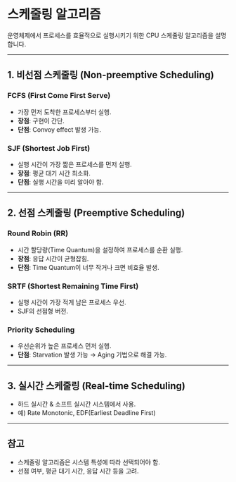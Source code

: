 # 스케줄링 알고리즘

운영체제에서 프로세스를 효율적으로 실행시키기 위한 CPU 스케줄링 알고리즘을 설명합니다.

---

## 1. 비선점 스케줄링 (Non-preemptive Scheduling)

###  FCFS (First Come First Serve)
- 가장 먼저 도착한 프로세스부터 실행.
- **장점**: 구현이 간단.
- **단점**: Convoy effect 발생 가능.

###  SJF (Shortest Job First)
- 실행 시간이 가장 짧은 프로세스를 먼저 실행.
- **장점**: 평균 대기 시간 최소화.
- **단점**: 실행 시간을 미리 알아야 함.

---

## 2. 선점 스케줄링 (Preemptive Scheduling)

###  Round Robin (RR)
- 시간 할당량(Time Quantum)을 설정하여 프로세스를 순환 실행.
- **장점**: 응답 시간이 균형잡힘.
- **단점**: Time Quantum이 너무 작거나 크면 비효율 발생.

###  SRTF (Shortest Remaining Time First)
- 실행 시간이 가장 적게 남은 프로세스 우선.
- SJF의 선점형 버전.

###  Priority Scheduling
- 우선순위가 높은 프로세스 먼저 실행.
- **단점**: Starvation 발생 가능 → Aging 기법으로 해결 가능.

---

## 3. 실시간 스케줄링 (Real-time Scheduling)
- 하드 실시간 & 소프트 실시간 시스템에서 사용.
- 예) Rate Monotonic, EDF(Earliest Deadline First)

---

##  참고
- 스케줄링 알고리즘은 시스템 특성에 따라 선택되어야 함.
- 선점 여부, 평균 대기 시간, 응답 시간 등을 고려.


